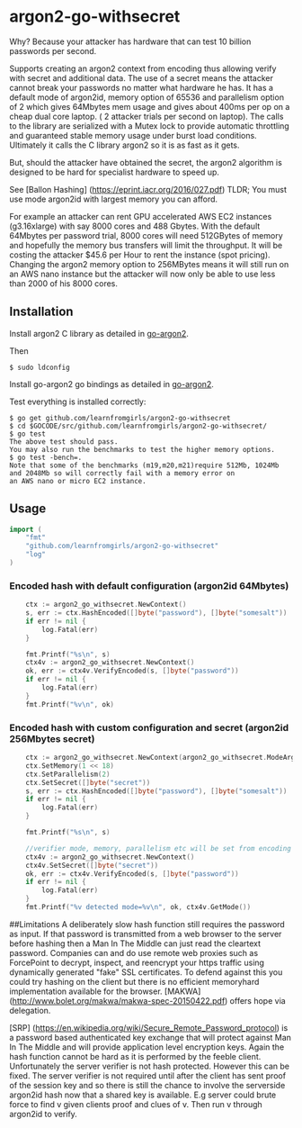 # argon2-go-withsecret
Why? Because your attacker has hardware that can test 10 billion passwords per second.

Supports creating an argon2 context from encoding thus allowing verify with secret and additional data.
The use of a secret means the attacker cannot break your passwords no matter what hardware he has.
It has a default mode of argon2id, memory option of 65536 and parallelism option of 2 which gives 64Mbytes mem usage and gives about 400ms per op on a cheap dual core laptop. ( 2 attacker trials per second on laptop).
The calls to the library are serialized with a Mutex lock to provide automatic throttling and guaranteed stable memory usage under burst load conditions.
Ultimately it calls the C library argon2 so it is as fast as it gets.

But, should the attacker have obtained the secret,
the argon2 algorithm is designed to be hard for specialist hardware to speed up.

See [Ballon Hashing] (https://eprint.iacr.org/2016/027.pdf)
TLDR; You must use mode argon2id with largest memory you can afford.

For example an attacker can rent GPU accelerated AWS EC2 instances (g3.16xlarge) with say 8000 cores and 488 Gbytes.
With the default 64Mbytes per password trial,
8000 cores will need 512GBytes of memory and hopefully the memory bus transfers will limit the throughput.
It will be costing the attacker $45.6 per Hour to rent the instance (spot pricing).
Changing the argon2 memory option to 256MBytes means it will still run on an AWS nano instance but the attacker
will now only be able to use less than 2000 of his 8000 cores.



## Installation

Install argon2 C library as detailed in
[go-argon2](https://github.com/tvdburgt/go-argon2).

Then
```
$ sudo ldconfig
```

Install go-argon2 go bindings as detailed in
[go-argon2](https://github.com/tvdburgt/go-argon2).

Test everything is installed correctly:

```
$ go get github.com/learnfromgirls/argon2-go-withsecret
$ cd $GOCODE/src/github.com/learnfromgirls/argon2-go-withsecret/
$ go test
The above test should pass.
You may also run the benchmarks to test the higher memory options.
$ go test -bench=.
Note that some of the benchmarks (m19,m20,m21)require 512Mb, 1024Mb and 2048Mb so will correctly fail with a memory error on
an AWS nano or micro EC2 instance.
```

## Usage
```go
import (
	"fmt"
	"github.com/learnfromgirls/argon2-go-withsecret"
	"log"
)
```

### Encoded hash with default configuration (argon2id 64Mbytes)

```go
	ctx := argon2_go_withsecret.NewContext()
	s, err := ctx.HashEncoded([]byte("password"), []byte("somesalt"))
	if err != nil {
		log.Fatal(err)
	}

	fmt.Printf("%s\n", s)
	ctx4v := argon2_go_withsecret.NewContext()
	ok, err := ctx4v.VerifyEncoded(s, []byte("password"))
	if err != nil {
		log.Fatal(err)
	}
	fmt.Printf("%v\n", ok)
```


### Encoded hash with custom configuration and secret (argon2id 256Mbytes secret)

```go
	ctx := argon2_go_withsecret.NewContext(argon2_go_withsecret.ModeArgon2id)
	ctx.SetMemory(1 << 18)
	ctx.SetParallelism(2)
	ctx.SetSecret([]byte("secret"))
	s, err := ctx.HashEncoded([]byte("password"), []byte("somesalt"))
	if err != nil {
		log.Fatal(err)
	}

	fmt.Printf("%s\n", s)

	//verifier mode, memory, parallelism etc will be set from encoding so no need to set here.
	ctx4v := argon2_go_withsecret.NewContext()
	ctx4v.SetSecret([]byte("secret"))
	ok, err := ctx4v.VerifyEncoded(s, []byte("password"))
	if err != nil {
		log.Fatal(err)
	}
	fmt.Printf("%v detected mode=%v\n", ok, ctx4v.GetMode())
```

##Limitations
A deliberately slow hash function still requires the password as input. If that password is transmitted from
a web browser to the server before hashing then a Man In The Middle can just read the cleartext password.
Companies can and do use remote web proxies such as ForcePoint to decrypt, inspect, and reencrypt your https traffic using dynamically generated "fake" SSL certificates.
To defend against this you could try hashing on the client but there is no efficient memoryhard implementation available for the browser.
[MAKWA] (http://www.bolet.org/makwa/makwa-spec-20150422.pdf) offers hope via delegation.

[SRP] (https://en.wikipedia.org/wiki/Secure_Remote_Password_protocol) is a password based authenticated key exchange that will protect against Man In The Middle and will provide application level encryption keys.
Again the hash function cannot be hard as it is performed by the feeble client. Unfortunately the server verifier is not hash protected.
However this can be fixed. The server verifier is not required until after the client has sent proof of the session key and so there is still the chance to involve the serverside argon2id hash
now that a shared key is available. E.g server could brute force to find v given clients proof and clues of v. Then run v through argon2id to verify.





